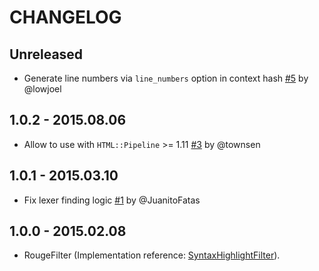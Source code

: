 # CHANGELOG

## Unreleased

- Generate line numbers via `line_numbers` option in context hash [#5](https://github.com/JuanitoFatas/html-pipeline-rouge_filter/pull/5) by @lowjoel

## 1.0.2 - 2015.08.06

- Allow to use with `HTML::Pipeline` >= 1.11 [#3](https://github.com/JuanitoFatas/html-pipeline-rouge_filter/pull/3) by @townsen

## 1.0.1 - 2015.03.10

- Fix lexer finding logic [#1](https://github.com/JuanitoFatas/html-pipeline-rouge_filter/pull/1) by @JuanitoFatas

## 1.0.0 - 2015.02.08

- RougeFilter (Implementation reference: [SyntaxHighlightFilter](https://github.com/jch/html-pipeline/blob/956be5bf3d3b0dbe47dd9215b85b56773f23efb1/lib/html/pipeline/syntax_highlight_filter.rb)).

